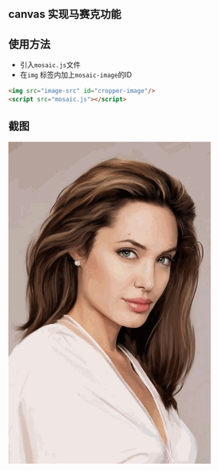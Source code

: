 ## canvas 实现马赛克功能

## 使用方法
- 引入`mosaic.js`文件
- 在`img` 标签内加上`mosaic-image`的ID
```html
<img src="image-src" id="cropper-image"/>
<script src="mosaic.js"></script>
```

## 截图
![mosaic-image](./screenshots/mosaic-image.gif)